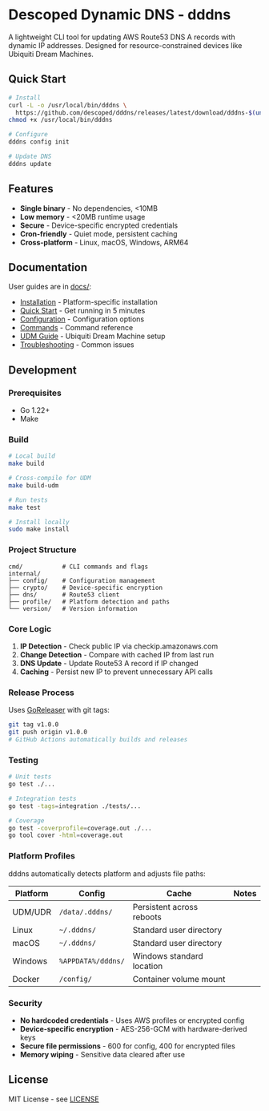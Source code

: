 # Descoped Dynamic DNS - dddns

A lightweight CLI tool for updating AWS Route53 DNS A records with dynamic IP addresses. Designed for resource-constrained devices like Ubiquiti Dream Machines.

## Quick Start

```bash
# Install
curl -L -o /usr/local/bin/dddns \
  https://github.com/descoped/dddns/releases/latest/download/dddns-$(uname -s)-$(uname -m)
chmod +x /usr/local/bin/dddns

# Configure
dddns config init

# Update DNS
dddns update
```

## Features

- **Single binary** - No dependencies, <10MB
- **Low memory** - <20MB runtime usage
- **Secure** - Device-specific encrypted credentials
- **Cron-friendly** - Quiet mode, persistent caching
- **Cross-platform** - Linux, macOS, Windows, ARM64

## Documentation

User guides are in [docs/](docs/):
- [Installation](docs/INSTALLATION.md) - Platform-specific installation
- [Quick Start](docs/QUICK_START.md) - Get running in 5 minutes
- [Configuration](docs/CONFIGURATION.md) - Configuration options
- [Commands](docs/COMMANDS.md) - Command reference
- [UDM Guide](docs/UDM_GUIDE.md) - Ubiquiti Dream Machine setup
- [Troubleshooting](docs/TROUBLESHOOTING.md) - Common issues

## Development

### Prerequisites

- Go 1.22+
- Make

### Build

```bash
# Local build
make build

# Cross-compile for UDM
make build-udm

# Run tests
make test

# Install locally
sudo make install
```

### Project Structure

```
cmd/           # CLI commands and flags
internal/
├── config/    # Configuration management
├── crypto/    # Device-specific encryption
├── dns/       # Route53 client
├── profile/   # Platform detection and paths
└── version/   # Version information
```

### Core Logic

1. **IP Detection** - Check public IP via checkip.amazonaws.com
2. **Change Detection** - Compare with cached IP from last run
3. **DNS Update** - Update Route53 A record if IP changed
4. **Caching** - Persist new IP to prevent unnecessary API calls

### Release Process

Uses [GoReleaser](https://goreleaser.com/) with git tags:

```bash
git tag v1.0.0
git push origin v1.0.0
# GitHub Actions automatically builds and releases
```

### Testing

```bash
# Unit tests
go test ./...

# Integration tests
go test -tags=integration ./tests/...

# Coverage
go test -coverprofile=coverage.out ./...
go tool cover -html=coverage.out
```

### Platform Profiles

dddns automatically detects platform and adjusts file paths:

| Platform | Config | Cache | Notes |
|----------|--------|-------|-------|
| UDM/UDR | `/data/.dddns/` | Persistent across reboots |
| Linux | `~/.dddns/` | Standard user directory |
| macOS | `~/.dddns/` | Standard user directory |
| Windows | `%APPDATA%/dddns/` | Windows standard location |
| Docker | `/config/` | Container volume mount |

### Security

- **No hardcoded credentials** - Uses AWS profiles or encrypted config
- **Device-specific encryption** - AES-256-GCM with hardware-derived keys
- **Secure file permissions** - 600 for config, 400 for encrypted files
- **Memory wiping** - Sensitive data cleared after use

## License

MIT License - see [LICENSE](LICENSE)